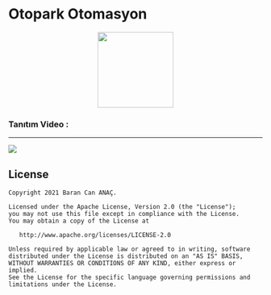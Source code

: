 # Otopark Otomasyon
<p align="center">
<img src="https://raw.githubusercontent.com/baranac12/OtoparkOtomasyonu/master/OtoparkOtomasyonu/Resources/car_logo.ico" height =150/>
</p>

### Tanıtım Video :
--------
[![](https://i.ytimg.com/an_webp/7LMCB7H2UlY/mqdefault_6s.webp?du=3000&sqp=CMjO6IYG&rs=AOn4CLBByej46jGrgwuCoekHz8k-UqSBpA)](https://www.youtube.com/watch?v=7LMCB7H2UlY)



License
--------


    Copyright 2021 Baran Can ANAÇ.

    Licensed under the Apache License, Version 2.0 (the "License");
    you may not use this file except in compliance with the License.
    You may obtain a copy of the License at

       http://www.apache.org/licenses/LICENSE-2.0

    Unless required by applicable law or agreed to in writing, software
    distributed under the License is distributed on an "AS IS" BASIS,
    WITHOUT WARRANTIES OR CONDITIONS OF ANY KIND, either express or implied.
    See the License for the specific language governing permissions and
    limitations under the License.
